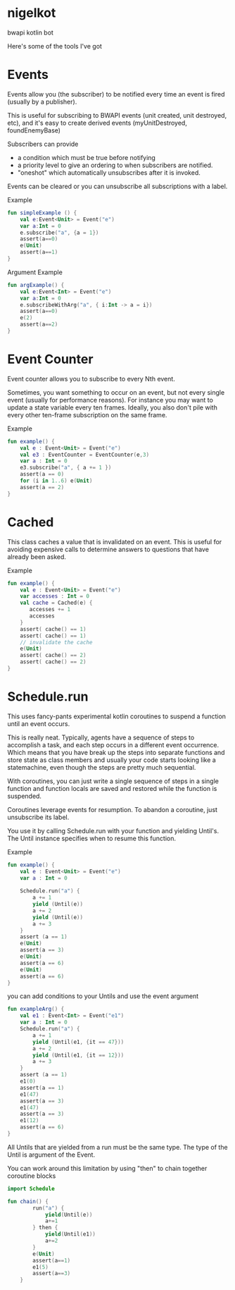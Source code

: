 # nigelkot
bwapi kotlin bot

Here's some of the tools I've got

# Events

Events allow you (the subscriber) to be notified every time an event is fired (usually by a publisher).

This is useful for subscribing to BWAPI events (unit created, unit destroyed, etc), and it's easy to create derived events (myUnitDestroyed, foundEnemyBase)

Subscribers can provide
* a condition which must be true before notifying
* a priority level to give an ordering to when subscribers are notified.
* "oneshot" which automatically unsubscribes after it is invoked.

Events can be cleared or you can unsubscribe all subscriptions with a label.

Example
```kotlin
fun simpleExample () {
    val e:Event<Unit> = Event("e")
    var a:Int = 0
    e.subscribe("a", {a = 1})
    assert(a==0)
    e(Unit)
    assert(a==1)
}
```

Argument Example
```kotlin
fun argExample() {
    val e:Event<Int> = Event("e")
    var a:Int = 0
    e.subscribeWithArg("a", { i:Int -> a = i})
    assert(a==0)
    e(2)
    assert(a==2)
}
```

# Event Counter
Event counter allows you to subscribe to every Nth event.

Sometimes, you want something to occur on an event, but not every single event (usually for performance reasons). For instance you may want to update a state variable every ten frames. Ideally, you also don't pile with every other ten-frame subscription on the same frame.

Example
```kotlin
fun example() {
    val e : Event<Unit> = Event("e")
    val e3 : EventCounter = EventCounter(e,3)
    var a : Int = 0
    e3.subscribe("a", { a += 1 })
    assert(a == 0)
    for (i in 1..6) e(Unit)
    assert(a == 2)
}
```

# Cached
This class caches a value that is invalidated on an event. This is useful for avoiding expensive calls to determine answers to questions that have already been asked.

Example
```kotlin
fun example() {
    val e : Event<Unit> = Event("e")
    var accesses : Int = 0
    val cache = Cached(e) {
       accesses += 1
       accesses
    }
    assert( cache() == 1)
    assert( cache() == 1)
    // invalidate the cache
    e(Unit)
    assert( cache() == 2)
    assert( cache() == 2)
}
```

# Schedule.run

This uses fancy-pants experimental kotlin coroutines to suspend a function until an event occurs.

This is really neat. Typically, agents have a sequence of steps to accomplish a task, and each step occurs in a different event occurrence. Which means that you have break up the steps into separate functions and store state as class members and usually your code starts looking like a statemachine, even though the steps are pretty much sequential.

With coroutines, you can just write a single sequence of steps in a single function and function locals are saved and restored while the function is suspended.

Coroutines leverage events for resumption. To abandon a coroutine, just unsubscribe its label.

You use it by calling Schedule.run with your function and yielding Until's. The Until instance specifies when to resume this function.

Example
```kotlin
fun example() {
    val e : Event<Unit> = Event("e")
    var a : Int = 0
    
    Schedule.run("a") {
        a += 1
        yield (Until(e))
        a += 2
        yield (Until(e))
        a += 3
    }
    assert (a == 1)
    e(Unit)
    assert(a == 3)
    e(Unit) 
    assert(a == 6)
    e(Unit)
    assert(a == 6)
}
```

you can add conditions to your Untils and use the event argument

```kotlin
fun exampleArg() {
    val e1 : Event<Int> = Event("e1")
    var a : Int = 0
    Schedule.run("a") {
        a += 1
        yield (Until(e1, {it == 47}))
        a += 2
        yield (Until(e1, {it == 12}))
        a += 3
    }
    assert (a == 1)
    e1(0)
    assert(a == 1)
    e1(47)
    assert(a == 3)
    e1(47)
    assert(a == 3)
    e1(12)
    assert(a == 6)
}
```

All Untils that are yielded from a run must be the same type. The type of the Until is argument of the Event.

You can work around this limitation by using "then" to chain together coroutine blocks

```kotlin
import Schedule

fun chain() {
        run("a") {
            yield(Until(e))
            a+=1
        } then {
            yield(Until(e1))
            a+=2
        }
        e(Unit)
        assert(a==1)
        e1(5)
        assert(a==3)
    }
```

